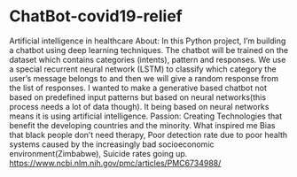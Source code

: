 # ChatBot-covid19-relief
Artificial intelligence in healthcare    About: In this Python project, I’m building  a chatbot using deep learning techniques. The chatbot will be trained on the dataset which contains categories (intents), pattern and responses. We use a special recurrent neural network (LSTM) to classify which category the user’s message belongs to and then we will give a random response from the list of responses. I wanted to make a generative based chatbot not based on predefined input patterns but based on neural networks(this process needs a lot of data though). It being based on neural networks means it is using artificial intelligence.  Passion: Creating Technologies that benefit the developing countries and the minority.   What inspired me Bias that black people don’t need therapy, Poor detection rate due to poor health systems caused by the increasingly bad socioeconomic environment(Zimbabwe), Suicide rates going up.           https://www.ncbi.nlm.nih.gov/pmc/articles/PMC6734988/ 
